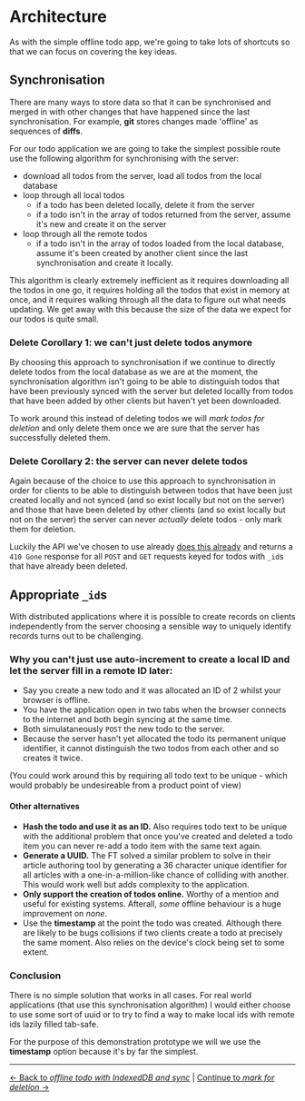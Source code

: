 # Architecture

As with the simple offline todo app, we're going to take lots of shortcuts so that we can focus on covering the key ideas.

## Synchronisation

There are many ways to store data so that it can be synchronised and merged in with other changes that have happened since the last synchronisation.  For example, **git** stores changes made 'offline' as sequences of **diffs**.

For our todo application we are going to take the simplest possible route use the following algorithm for synchronising with the server:

- download all todos from the server, load all todos from the local database
- loop through all local todos
  - if a todo has been deleted locally, delete it from the server
  - if a todo isn't in the array of todos returned from the server, assume it's new and create it on the server
- loop through all the remote todos
  - if a todo isn't in the array of todos loaded from the local database, assume it's been created by another client since the last synchronisation and create it locally.

This algorithm is clearly extremely inefficient as it requires downloading all the todos in one go, it requires holding all the todos that exist in memory at once, and it requires walking through all the data to figure out what needs updating.  We get away with this because the size of the data we expect for our todos is quite small.

### Delete Corollary 1: we can't just delete todos anymore

By choosing this approach to synchronisation if we continue to directly delete todos from the local database as we are at the moment, the synchronisation algorithm isn't going to be able to distinguish todos that have been previously synced with the server but deleted locallly from todos that have been added by other clients but haven't yet been downloaded.

To work around this instead of deleting todos we will *mark todos for deletion* and only delete them once we are sure that the server has successfully deleted them.

### Delete Corollary 2: the server can never delete todos

Again because of the choice to use this approach to synchronisation in order for clients to be able to distinguish between todos that have been just created locally and not synced (and so exist locally but not on the server) and those that have been deleted by other clients (and so exist locally but not on the server) the server can never *actually* delete todos - only mark them for deletion.

Luckily the API we've chosen to use already [does this already](https://github.com/matthew-andrews/offline-todo-api#delete-todosid---delete-a-todo) and returns a `410 Gone` response for all `POST` and `GET` requests keyed for todos with `_id`s that have already been deleted.

## Appropriate `_id`s

With distributed applications where it is possible to create records on clients independently from the server choosing a sensible way to uniquely identify records turns out to be challenging.

### Why you can't just use auto-increment to create a local ID and let the server fill in a remote ID later:

- Say you create a new todo and it was allocated an ID of 2 whilst your browser is offline.
- You have the application open in two tabs when the browser connects to the internet and both begin syncing at the same time.
- Both simulataneously `POST` the new todo to the server.
- Because the server hasn't yet allocated the todo its permanent unique identifier, it cannot distinguish the two todos from each other and so creates it twice.

(You could work around this by requiring all todo text to be unique - which would probably be undesireable from a product point of view)

#### Other alternatives

- **Hash the todo and use it as an ID.**  Also requires todo text to be unique with the additional problem that once you've created and deleted a todo item you can never re-add a todo item with the same text again.
- **Generate a UUID.** The FT solved a similar problem to solve in their article authoring tool by generating a 36 character unique identifier for all articles with a one-in-a-million-like chance of colliding with another.  This would work well but adds complexity to the application.
- **Only support the creation of todos online.** Worthy of a mention and useful for existing systems.  Afterall, *some* offline behaviour is a huge improvement on *none*.
- Use the **timestamp** at the point the todo was created.  Although there are likely to be bugs collisions if two clients create a todo at precisely the same moment.  Also relies on the device's clock being set to some extent.

### Conclusion

There is no simple solution that works in all cases.  For real world applications (that use this synchronisation algorithm) I would either choose to use some sort of uuid or to try to find a way to make local ids with remote ids lazily filled tab-safe.

For the purpose of this demonstration prototype we will we use the **timestamp** option because it's by far the simplest.

---

[← Back to *offline todo with IndexedDB and sync*](../) | [Continue to *mark for deletion* →](./02-mark-for-deletion)
